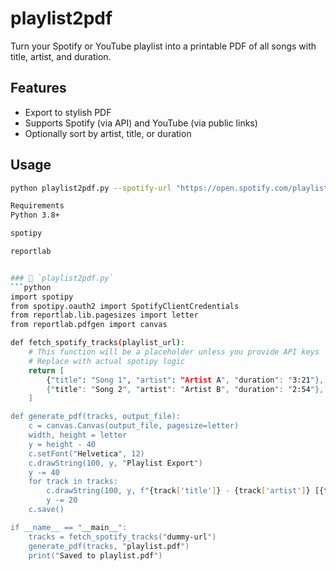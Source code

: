 # playlist2pdf

Turn your Spotify or YouTube playlist into a printable PDF of all songs with title, artist, and duration.

## Features
- Export to stylish PDF
- Supports Spotify (via API) and YouTube (via public links)
- Optionally sort by artist, title, or duration

## Usage
```bash
python playlist2pdf.py --spotify-url "https://open.spotify.com/playlist/xyz"

Requirements
Python 3.8+

spotipy

reportlab


### 🧠 `playlist2pdf.py`
```python
import spotipy
from spotipy.oauth2 import SpotifyClientCredentials
from reportlab.lib.pagesizes import letter
from reportlab.pdfgen import canvas

def fetch_spotify_tracks(playlist_url):
    # This function will be a placeholder unless you provide API keys
    # Replace with actual spotipy logic
    return [
        {"title": "Song 1", "artist": "Artist A", "duration": "3:21"},
        {"title": "Song 2", "artist": "Artist B", "duration": "2:54"},
    ]

def generate_pdf(tracks, output_file):
    c = canvas.Canvas(output_file, pagesize=letter)
    width, height = letter
    y = height - 40
    c.setFont("Helvetica", 12)
    c.drawString(100, y, "Playlist Export")
    y -= 40
    for track in tracks:
        c.drawString(100, y, f"{track['title']} - {track['artist']} [{track['duration']}]")
        y -= 20
    c.save()

if __name__ == "__main__":
    tracks = fetch_spotify_tracks("dummy-url")
    generate_pdf(tracks, "playlist.pdf")
    print("Saved to playlist.pdf")
